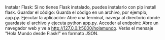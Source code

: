 Instalar Flask: Si no tienes Flask instalado, puedes instalarlo con pip install flask.
Guardar el código: Guarda el código en un archivo, por ejemplo, app.py.
Ejecutar la aplicación: Abre una terminal, navega al directorio donde guardaste el archivo y ejecuta python app.py.
Acceder al endpoint: Abre un navegador web y ve a http://127.0.0.1:5000/holamundo. Verás el mensaje "Hola Mundo desde Flask!" en formato JSON. 
